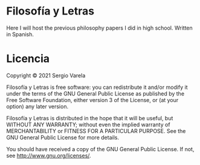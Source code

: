 # Filosofía y Letras
Here I will host the previous philosophy papers I did in high school. Written in Spanish.

# Licencia
Copyright © 2021 Sergio Varela

Filosofía y Letras is free software: you can redistribute it and/or modify it under the terms of the GNU General Public License as published by the Free Software Foundation, either version 3 of the License, or (at your option) any later version.

Filosofía y Letras is distributed in the hope that it will be useful, but WITHOUT ANY WARRANTY; without even the implied warranty of MERCHANTABILITY or FITNESS FOR A PARTICULAR PURPOSE. See the GNU General Public License for more details.

You should have received a copy of the GNU General Public License. If not, see http://www.gnu.org/licenses/.
